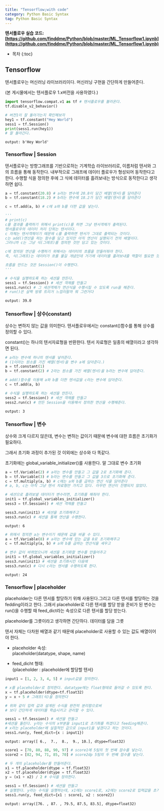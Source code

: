 ```yaml
---
title: "Tensorflow;with code"
category: Python Basic Syntax
tag: Python Basic Syntax
---
```


**텐서플로우 실습 코드: [https://github.com/finddme/Python/blob/master/ML_Tensorflow1.ipynb](https://github.com/finddme/Python/blob/master/ML_Tensorflow1.ipynb)**









* 목차
{:toc}
















## Tensorflow

텐서플로우는 머신러닝 라이브러리이다. 머신러닝 구현을 간단하게 만들어준다.

(본 게시물에서는 텐서플로우 1.x버전을 사용하였다.)


```python
import tensorflow.compat.v1 as tf # 텐서플로우를 불러온다.
tf.disable_v2_behavior()
```


```python
# 버전1이 잘 돌아가는지 확인해보자
hey1 = tf.constant("Hey World")
sess1 = tf.Session()
print(sess1.run(hey1))
# 잘 돌아간다.
```

    output: b'Hey World'
    

### Tensorflow | Session

텐서플로우는 방향그래프를 기반으로하는 기계학습 라이브러리로, 이름처럼 텐서와 그의 흐름을 통해 동작한다. 내부적으로 그래프에 데이터 플로우가 형성되어 동작한다고 한다.
수행할 식을 정의한 후에 그 식에 데이터를 흘려보내는 방식으로 동작한다고 생각하면 쉽다. 


```python
a = tf.constant(20.8) # a라는 변수에 20.8이 담긴 배열(텐서)를 담아준다
b = tf.constant(18.2) # b라는 변수에 18.2가 담긴 배열(텐서)를 담아준다

c = tf.add(a, b) # c에 a와 b를 더한 값을 넣는다.
```


```python
'''
# print(c)
c를 결과를 출력하기 위해서 print(c)를 하면 그냥 텐서객체가 출력된다. 
텐서플로우의 데이터 처리 단위는 텐서이다.
c 자체는 텐서객체이기 때문에 c를 출력하면 텐서가 그대로 출력되는 것이다.
c는 add()연산을 하는 함수를 담고 있지만 아직 연산이 실행되기 전의 배열이다.
그러니까 c는 그냥 식(그래프)를 정의한 것만 담고 있는 것이다. 

c에 정의된 연산을 수행하기 위해서는 데이터의 흐름을 만들어줘야 한다.
즉, 식(그래프)는 데이터가 흐를 물길 개념인데 거기에 데이터를 흘려보내줄 역할이 필요한 것이다.

흐름을 만드는 것은 Session()이 수행한다.
'''
```


```python
# 수식을 실행하도록 하는 세션을 만든다.
sess1 = tf.Session() # 세션 객체를 만들고
sess1.run(c) # 그 세션객체가 연산식을 수행시킬 수 있도록 run을 해준다.
# run()은 살짝 방류 트리거 느낌이랄까 뭐 그런거다
```




    output: 39.0



### Tensorflow | 상수(constant)

상수는 변하지 않는 값을 의미한다. 텐서플로우에서는 constant()함수를 통해 상수를 정의할 수 있다.

constant()는 하나의 텐서자료형을 반환한다. 텐서 자료형은 일종의 배열이라고 생각하면 된다. 


```python
# a라는 변수에 하나의 텐서를 넣어준다. 
# (1이라는 원소를 가진 배열(텐서)을 변수 a에 담아준다.)
a = tf.constant(1) 
b = tf.constant(2) # 2라는 원소를 가진 배열(텐서)을 b라는 변수에 담아준다.

# add()함수를 이용해 a와 b를 더한 텐서값을 c라는 변수에 담아준다.
c = tf.add(a, b)

# 수식을 실행하도록 하는 세션을 만든다.
sess2 = tf.Session() # 세션 객체를 만들고
sess2.run(c) # 만든 Session을 이용해서 정의한 연산을 수행해준다.
```




    output: 3



### Tensorflow | 변수

상수와 크게 다르지 않은데, 변수는 변하는 값이기 때문에 변수에 대한 흐름은 초기화가 필요하다.

그래서 초기화 과정이 추가된 것 이외에는 상수와 다 똑같다.

초기화에는 global_variable_initializer()를 사용한다. 말 그대로 변수 초기화


```python
a = tf.Variable(2) # a라는 변수를 만들고 그 값을 2로 초기화해 준다.
b = tf.Variable(3) # b라는 변수를 만들고 그 값을 3으로 초기화해 준다.
c = tf.multiply(a, b) # c에는 a와 b를 곱하는 연산 식을 담아준다
# a, b, c는 아직 그냥 텐서 자료형만 가지고 있다. 아무런 연산이 진행되지 않았다.

# 세션으로 흘려보낼 데이터가 변수라면, 초기화를 해줘야 한다.
init1 = tf.global_variables_initializer()
sess3 = tf.Session() # 세션 객체를 만들고

sess3.run(init1) # 세션을 초기화해주고 
sess3.run(c) # 세션을 통해 연산을 수행한다.
```




    output: 6




```python
# 위에서 정의한 a는 변수이기 때문에 값을 바꿀 수 있다.
a = tf.Variable(8) # a라는 변수에 있는 값을 8로 초기화해주고
c = tf.multiply(a, b) # a와 b를 곱하는 연산식을 세우고

# 변수 값이 바뀌었으니까 세션을 초기화할 변수를 만들어주고
init1 = tf.global_variables_initializer() 
sess3.run(init1) # 세션을 초기화시킨 다음에
sess3.run(c) # 다시 c라는 텐서를 수행하도록 한다.
```




    output: 24



### Tensorflow | placeholder

placeholder는 다른 텐서를 할당하기 위해 사용된다.그리고 다른 텐서를 할당하는 것을 fedding이라고 한다. 그래서 placeholder로 다른 텐서를 할당 받을 준비가 된 변수는 run()을 수행할 때 feed_dict라는 속성으로 다른 텐서를 할당 받는다.

placeholder를 그릇이라고 생각하면 간단하다. 데이터를 담을 그릇

텐서 자체는 다차원 배열과 같기 때문에 placeholder로 사용할 수 있는 값도 배열이어야 한다.

- placeholder 속성:  
  placeholder(datatype, shape, name)
  
  
- feed_dicht 형태:   
  {placeholder : placeholder에 할당할 텐서}


```python
input1 = [1, 2, 3, 4, 5] # input값을 정의한다.

# x를 placeholder로 정의한다. datatype에는 float형태로 들어갈 수 있도록 한다.
x = tf.placeholder(dtype=tf.float32) 
y = x + 5 # 그래프(식)을 정의한다

# 위와 같이 입력 값과 설계된 수식을 완전히 분리함으로써 
# 보다 간단하게 데이터를 학습시키고 관리할 수 있다.

sess1 = tf.Session() # 세션을 만들고
#세션을 돌린다. y라는 수식의 x부분을 input1로 초기화를 하겠다고 feeding해준다.
# x라는 placeholder에 실질적인 값으로 input1을 넣겠다고 하는 것이다.
sess1.run(y, feed_dict={x : input1}) 
```




    output: array([ 6.,  7.,  8.,  9., 10.], dtype=float32)




```python
score1 = [70, 80, 88, 90, 97] # score1에 5팀의 첫 번째 점수를 넣는다.
score2 = [82, 94, 71, 85, 70] # score2dp 5팀의 두 번째 점수를 넣는다.

# 두 개의 placeholder를 만들어준다.
x1 = tf.placeholder(dtype = tf.float32)
x2 = tf.placeholder(dtype = tf.float32)
y = (x1 + x2) / 2 # 수식을 정의한다.

sess1 = tf.Session() # 세션을 만들고
# 실행한다. y라는 수식을 실행하는데, x1에는 score1로, x2에는 score2로 입력값을 초기화해준다.
sess1.run(y, feed_dict={x1 : score1, x2 : score2})
```




    output: array([76. , 87. , 79.5, 87.5, 83.5], dtype=float32)



